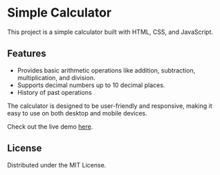# Simple Calculator

This project is a simple calculator built with HTML, CSS, and JavaScript.

## Features
- Provides basic arithmetic operations like addition, subtraction, multiplication, and division.
- Supports decimal numbers up to 10 decimal places.
- History of past operations

The calculator is designed to be user-friendly and responsive, making it easy to use on both desktop and mobile devices.

Check out the live demo [here](https://sankeer28.github.io/Simple-Calculator/).

## License

Distributed under the MIT License.
